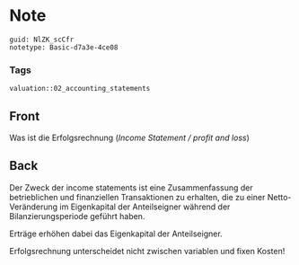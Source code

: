 # Note
```
guid: NlZK_scCfr
notetype: Basic-d7a3e-4ce08
```

### Tags
```
valuation::02_accounting_statements
```

## Front
<p>Was ist die Erfolgsrechnung (<i>Income Statement / profit and
loss</i>)

## Back
<p>Der Zweck der income statements ist eine Zusammenfassung der
betrieblichen und finanziellen Transaktionen zu erhalten, die zu
einer Netto-Veränderung im Eigenkapital der Anteilseigner während
der Bilanzierungsperiode geführt haben.
<p>Erträge erhöhen dabei das Eigenkapital der Anteilseigner.
<p>Erfolgsrechnung unterscheidet nicht zwischen variablen und fixen
Kosten!
